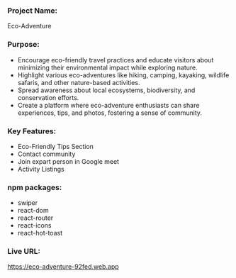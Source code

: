 ### Project Name:
Eco-Adventure

### Purpose:
- Encourage eco-friendly travel practices and educate visitors about minimizing their environmental impact while exploring nature.
- Highlight various eco-adventures like hiking, camping, kayaking, wildlife safaris, and other nature-based activities.
- Spread awareness about local ecosystems, biodiversity, and conservation efforts.
- Create a platform where eco-adventure enthusiasts can share experiences, tips, and photos, fostering a sense of community.

### Key Features:
- Eco-Friendly Tips Section
- Contact community
- Join expart person in Google meet
- Activity Listings

### npm packages:
- swiper
- react-dom
- react-router
- react-icons
- react-hot-toast

### Live URL:
https://eco-adventure-92fed.web.app
